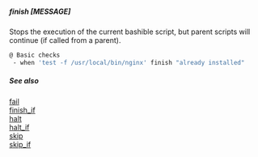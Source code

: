 ##### finish [MESSAGE]

Stops the execution of the current bashible script, but parent scripts will continue (if called from a parent).

```bash
@ Basic checks
 - when 'test -f /usr/local/bin/nginx' finish "already installed"
```

##### See also

[fail](fail.md)  
[finish_if](finish_if.md)  
[halt](halt.md)  
[halt_if](halt_if.md)  
[skip](skip.md)  
[skip_if](skip_if.md)  
